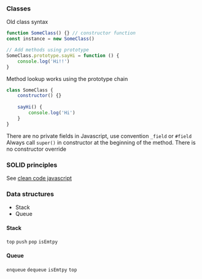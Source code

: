 ### Classes

Old class syntax
```javascript
function SomeClass() {} // constructor function
const instance = new SomeClass()

// Add methods using prototype
SomeClass.prototype.sayHi = function () {
    console.log('Hi!!')
}
```
Method lookup works using the prototype chain
```javascript
class SomeClass {
    constructor() {}
    
    sayHi() {
        console.log('Hi')
    }
}
```
There are no private fields in Javascript, use convention `_field` or `#field`
Always call `super()` in constructor at the beginning of the method. There is no constructor override

### SOLID principles
See [clean code javascript](https://github.com/ryanmcdermott/clean-code-javascript#solid)

### Data structures
* Stack
* Queue

#### Stack
`top` `push` `pop` `isEmtpy`

#### Queue
`enqueue` `dequeue` `isEmtpy` `top`
